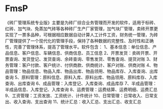 # FmsP
 《砖厂管理系统专业版》主要是为砖厂综合业务管理而开发的软件，适用于标砖、红砖、加气块、免蒸加气砖等各种砖厂生产厂家管理，加气块厂管理，卖砖开票更实现了一票多品种，可根据相应数据自动计算人工计件工资，财务统一管理，为砖厂管理提供了一个现代化的管理手段，保持了各种数据的完整性、及时性和正确性，完善了管理体系，提高了管理水平。软件包含： 1、基本信息：单位信息、产品信息、客户信息、车辆信息、供商信息、员工信息 2、开票发货：卖砖开票、开票查询、发货登记、发货查询、余砖查询、零售发货、零售查询、提货对账 3、财务管理：客户付款、客户统计、付供商款、供商统计、客户对账、供商对账 4、物品管理：物品信息、物品入库、物品出库、物品领用、物品库存、入库查询、出库查询 5、原料管理：原料信息、原料入库、原料出库、物品领用、原料库存、入库查询、出库查询 6、成品管理：入库登记、入库查询、成品库存 7、半成品管理：半成品信息、入库登记、入库查询 8、运费管理：运费结算、运费明细、运费汇总 9、工资管理：工资发放、工资统计、计件统计 10、日常管理：日常收入、日常支出、收入查询、支出查询 11、统计汇总：收入汇总、支出汇总、收支汇总
